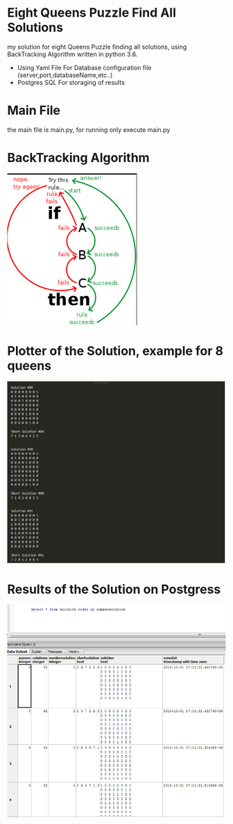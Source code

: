 # Eight Queens Puzzle Find All Solutions
my solution for eight Queens Puzzle finding all solutions, using BackTracking Algorithm written in python 3.6.

* Using Yaml File For Database configuration file (server,port,databaseName,etc..)
* Postgres SQL For storaging of results

# Main File
the main file is main.py, for running only execute main.py


# BackTracking Algorithm
![QueensPuzzle](https://raw.githubusercontent.com/jesus87/queensPuzzleAllSolutions/master/backtracking.png)

# Plotter of the Solution, example for 8 queens
![QueensPuzzle](https://raw.githubusercontent.com/jesus87/queensPuzzleAllSolutions/master/solutionN.png)

# Results of the Solution on Postgress
![QueensPuzzleResult](https://raw.githubusercontent.com/jesus87/queensPuzzleAllSolutions/master/querypostgresN.png)
